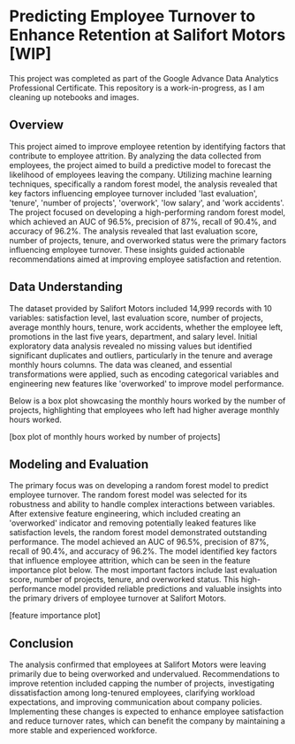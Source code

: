 # Predicting Employee Turnover to Enhance Retention at Salifort Motors [WIP]
This project was completed as part of the Google Advance Data Analytics Professional Certificate. This repository is a work-in-progress, as I am cleaning up notebooks and images.

## Overview
This project aimed to improve employee retention by identifying factors that contribute to employee attrition. By analyzing the data collected from employees, the project aimed to build a predictive model to forecast the likelihood of employees leaving the company. Utilizing machine learning techniques, specifically a random forest model, the analysis revealed that key factors influencing employee turnover included 'last evaluation', 'tenure', 'number of projects', 'overwork', 'low salary', and 'work accidents'. The project focused on developing a high-performing random forest model, which achieved an AUC of 96.5%, precision of 87%, recall of 90.4%, and accuracy of 96.2%. The analysis revealed that last evaluation score, number of projects, tenure, and overworked status were the primary factors influencing employee turnover. These insights guided actionable recommendations aimed at improving employee satisfaction and retention.

## Data Understanding
The dataset provided by Salifort Motors included 14,999 records with 10 variables: satisfaction level, last evaluation score, number of projects, average monthly hours, tenure, work accidents, whether the employee left, promotions in the last five years, department, and salary level. Initial exploratory data analysis revealed no missing values but identified significant duplicates and outliers, particularly in the tenure and average monthly hours columns. The data was cleaned, and essential transformations were applied, such as encoding categorical variables and engineering new features like 'overworked' to improve model performance.

Below is a box plot showcasing the monthly hours worked by the number of projects, highlighting that employees who left had higher average monthly hours worked.

[box plot of monthly hours worked by number of projects]

## Modeling and Evaluation
The primary focus was on developing a random forest model to predict employee turnover. The random forest model was selected for its robustness and ability to handle complex interactions between variables. After extensive feature engineering, which included creating an 'overworked' indicator and removing potentially leaked features like satisfaction levels, the random forest model demonstrated outstanding performance. The model achieved an AUC of 96.5%, precision of 87%, recall of 90.4%, and accuracy of 96.2%. The model identified key factors that influence employee attrition, which can be seen in the feature importance plot below. The most important factors include last evaluation score, number of projects, tenure, and overworked status. This high-performance model provided reliable predictions and valuable insights into the primary drivers of employee turnover at Salifort Motors.

[feature importance plot]

## Conclusion
The analysis confirmed that employees at Salifort Motors were leaving primarily due to being overworked and undervalued. Recommendations to improve retention included capping the number of projects, investigating dissatisfaction among long-tenured employees, clarifying workload expectations, and improving communication about company policies. Implementing these changes is expected to enhance employee satisfaction and reduce turnover rates, which can benefit the company by maintaining a more stable and experienced workforce.
